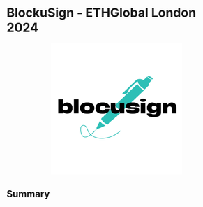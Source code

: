 # BlockuSign - ETHGlobal London 2024

<p align="center">
  <img src="img/Blocusign_logo.png" alt="Logo" width="300">
</p>

## Summary






